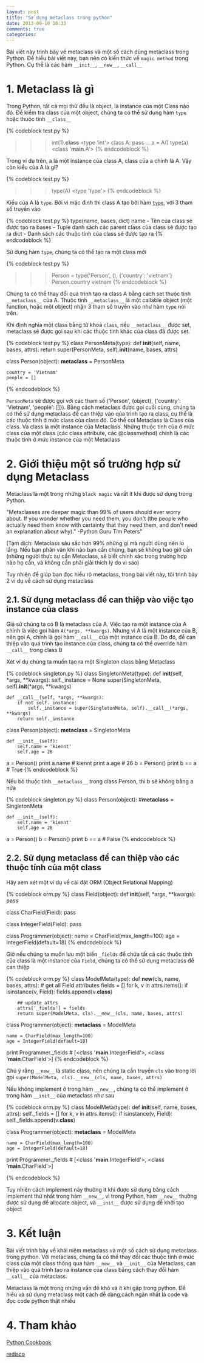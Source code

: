 ```yaml
---
layout: post
title: "Sử dụng metaclass trong python"
date: 2013-09-10 16:33
comments: true
categories:
---
```


Bài viết này trình bày về metaclass và một số cách dùng metaclass trong Python. Để hiểu bài viết này, bạn nên có kiến thức về `magic method` trong Python. Cụ thể là các hàm `__init__`, `__new__`, `__call__`

# 1. Metaclass là gì

Trong Python, tất cả mọi thứ đều là object, là instance của một Class nào đó. Để kiểm tra class của một object, chúng ta có thể sử dụng hàm `type` hoặc thuộc tính `__class__`

{% codeblock test.py %}
>>> int(1).__class__
<type 'int'>
>>> class A: pass
    ...
>>> a = A()
>>> type(a)
<class '__main__.A'>
{% endcodeblock %}

Trong ví dụ trên, a là một instance của class A, class của a chính là A. Vậy còn kiểu của A là gì?

{% codeblock test.py %}
>>> type(A)
<type 'type'>
{% endcodeblock %}

Kiểu của A là `type`. Bởi vì mặc đinh thì class A tạo bởi hàm [`type`](http://docs.python.org/2/library/functions.html#type), với 3 tham số truyền vào

{% codeblock test.py %}
type(name, bases, dict)
    name - Tên của class sẽ được tạo ra
    bases - Tuple danh sách các parent class của class sẽ được tạo ra
    dict - Danh sách các thuộc tính của class sẽ được tạo ra
{% endcodeblock %}

Sử dụng hàm `type`, chúng ta có thể tạo ra một class mới

{% codeblock test.py %}
>>> Person = type('Person', (), {'country': 'vietnam'}
>>> Person.country
vietnam
{% endcodeblock %}

Chúng ta có thể thay đổi quá trình tạo ra class A bằng cách set thuộc tính `__metaclass__` của A. Thuộc tính `__metaclass__` là một callable object (một function, hoặc một object) nhận 3 tham số truyền vào như hàm `type` nói trên.

Khi định nghĩa một class bằng từ khoá `class`, nếu `__metaclass__` được set, metaclass sẽ được gọi sau khi các thuộc tính khác của class đã được set.

{% codeblock test.py %}
class PersonMeta(type):
    def __init__(self, name, bases, attrs):
        return super(PersonMeta, self).__init__(name, bases, attrs)

class Person(object):
    __metaclass__ = PersonMeta

    country = 'Vietnam'
    people = []

{% endcodeblock %}

`PersonMeta` sẽ được gọi với các tham số ('Person', (object), {'country': 'Vietnam', 'people': []}). Bằng cách metaclass được gọi cuối cùng, chúng ta có thể sử dụng metaclass để can thiệp vào qúa trình tạo ra class, cụ thể là các thuộc tính ở mức class của class đó. Có thể coi Metaclass là Class của class. Và class là một instance của Metaclass. Những thuộc tính của ở mức class của một class (các class attribute, các @classmethod) chính là các thuộc tính ở mức instance của một Metaclass

# 2. Giới thiệu một số trường hợp sử dụng Metaclass

Metaclass là một trong những `black magic` và rất ít khi được sử dụng trong Python.

"Metaclasses are deeper magic than 99% of users should ever worry about. If you wonder whether you need them, you don't (the people who actually need them know with certainty that they need them, and don't need an explanation about why)." -Python Guru Tim Peters"

(Tạm dịch: Metaclass sâu sắc hơn 99% những gì mà người dùng nên lo lắng. Nếu bạn phân vân khi nào bạn cần chúng, bạn sẽ không bao giờ cần (những người thực sự cần Metaclass, sẽ biết chính xác trong trường hợp nào họ cần, và không cần phải giải thích lý do vì sao)

Tuy nhiên để giúp bạn đọc hiểu rõ metaclass, trong bài viết này, tôi trình bày 2 ví dụ về cách sử dụng metaclass

## 2.1. Sử dụng metaclass để can thiệp vào việc tạo instance của class

Giả sử chúng ta có B là metaclass của A. Việc tạo ra một instance của A chính là việc gọi hàm `A(*args, **kwargs)`. Nhưng vì A là một instance của B, nên gọi A, chính là gọi hàm `__call__` của một instance của B. Do đó, để can thiệp vào quá trình tạo instance của class, chúng ta có thể override hàm `__call__` trong class B

Xét ví dụ chúng ta muốn tạo ra một Singleton class bằng Metaclass

{% codeblock singleton.py %}
class SingletonMeta(type):
    def __init__(self, *args, **kwargs):
        self._instance = None
        super(SingletonMeta, self).__init__(*args, **kwargs)

    def __call__(self, *args, **kwargs):
        if not self._instance:
            self._instance = super(SingletonMeta, self).__call__(*args, **kwargs)
        return self._instance

class Person(object):
    __metaclass__ = SingletonMeta

    def __init__(self):
        self.name = 'kiennt'
        self.age = 26

a = Person()
print a.name # kiennt
print a.age # 26
b = Person()
print b == a # True
{% endcodeblock %}

Nếu bỏ thuộc tính `__metaclass__` trong class Person, thì b sẽ không bằng a nữa

{% codeblock singleton.py %}
class Person(object):
    #__metaclass__ = SingletonMeta

    def __init__(self):
        self.name = 'kiennt'
        self.age = 26

a = Person()
b = Person()
print b == a # False
{% endcodeblock %}

## 2.2. Sử dụng metaclass để can thiệp vào các thuộc tính của một class

Hãy xem xét một ví dụ về cài đặt ORM (Object Relational Mapping)

{% codeblock orm.py %}
class Field(object):
    def __init__(self, *args, **kwargs):
        pass


class CharField(Field):
    pass


class IntegerField(Field):
    pass


class Programmer(object):
    name = CharField(max_length=100)
    age = IntegerField(default=18)
{% endcodeblock %}

Giờ nếu chúng ta muốn lưu một biến `_fields` để chứa tất cả các thuộc tính của class là một instance của `Field`, chúng ta có thể sử dụng metaclass để can thiệp

{% codeblock orm.py %}
class ModelMeta(type):
    def __new__(cls, name, bases, attrs):
        # get all Field attributes
        fields = []
        for k, v in attrs.items():
            if isinstance(v, Field):
                fields.append(v.__class__)

        ## update attrs
        attrs['_fields'] = fields
        return super(ModelMeta, cls).__new__(cls, name, bases, attrs)


class Programmer(object):
    __metaclass__ = ModelMeta

    name = CharField(max_length=100)
    age = IntegerField(default=18)


print Programmer._fields # [<class '__main__.IntegerField'>, <class '__main__.CharField'>]
{% endcodeblock %}

Chú ý rằng `__new__` là static class, nên chúng ta cần truyền `cls` vào trong lời gọi `super(ModelMeta, cls).__new__(cls, name, bases, attrs)`

Nếu không implement ở trong hàm `__new__`, chúng ta có thể implement ở trong hàm `__init__` của metaclass như sau

{% codeblock orm.py %}
class ModelMeta(type):
    def __init__(self, name, bases, attrs):
        self._fields = []
        for k, v in attrs.items():
            if isinstance(v, Field):
                self._fields.append(v.__class__)


class Programmer(object):
    __metaclass__ = ModelMeta

    name = CharField(max_length=100)
    age = IntegerField(default=18)


print Programmer._fields # [<class '__main__.IntegerField'>, <class '__main__.CharField'>]

{% endcodeblock %}

Tuy nhiên cách implement này thường it khi được sử dụng bằng cách implement thứ nhất trong hàm `__new__`, vì trong Python, hàm `__new__` thường được sử dụng để allocate object, và `__init__` được sử dụng để khởi tạo object


# 3. Kết luận
Bài viết trình bày về khái niệm metaclass và một số cách sử dụng metaclass trong python. Với metaclass, chúng ta có thể thay đổi các thuộc tính ở mức class của một class thông qua hàm `__new__` và `__init__` của Metaclass, can thiệp vào quá trình tạo ra instance của class bằng cách thay đổi hàm `__call__` của metaclass.

Metaclass là một trong những vấn đề khó và ít khi gặp trong python. Để hiểu và sử dụng metaclass một cách dễ dàng,cách ngăn nhất là code và đọc code python thật nhiều

# 4. Tham khảo

[Python Cookbook](http://www.amazon.com/Python-Cookbook-David-Beazley/dp/1449340377)

[redisco](https://github.com/kiddouk/redisco)

